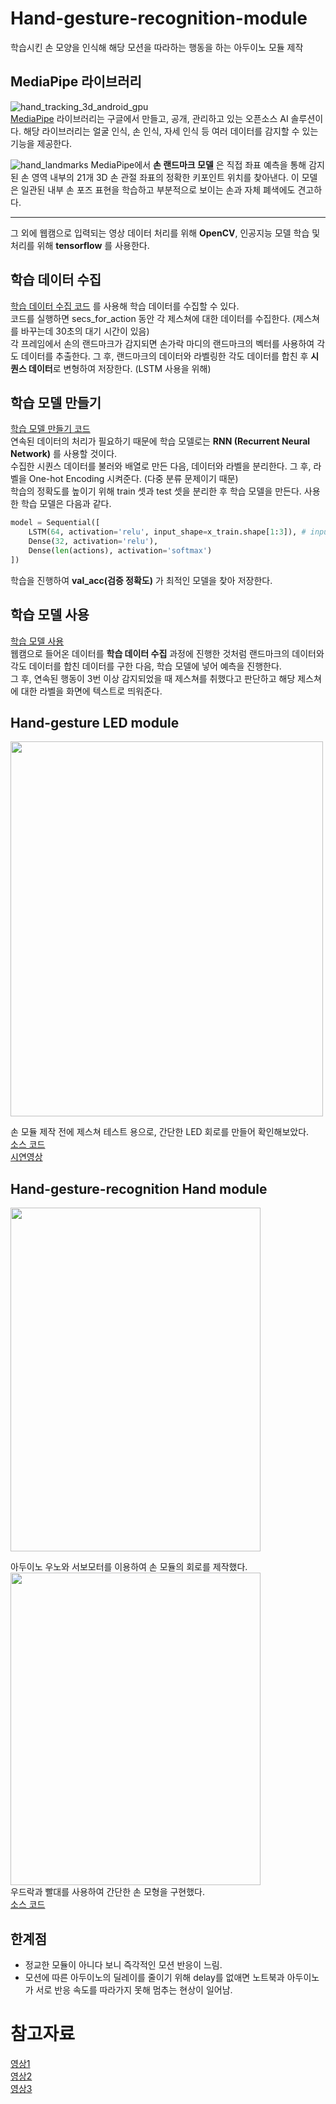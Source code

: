 # Hand-gesture-recognition-module
학습시킨 손 모양을 인식해 해당 모션을 따라하는 행동을 하는 아두이노 모듈 제작

## MediaPipe 라이브러리
![hand_tracking_3d_android_gpu](https://user-images.githubusercontent.com/81175672/184478283-bec63c44-f298-4c38-b784-ed9409e510a1.gif)                      
[MediaPipe](https://google.github.io/mediapipe/solutions/hands.html) 라이브러리는 구글에서 만들고, 공개, 관리하고 있는 오픈소스 AI 솔루션이다. 해당 라이브러리는 얼굴 인식, 손 인식, 자세 인식 등 여러 데이터를 감지할 수 있는 기능을 제공한다.        

![hand_landmarks](https://user-images.githubusercontent.com/81175672/184479547-361698dd-362a-44c3-9b23-3e6f08ccf179.png)
MediaPipe에서 **손 랜드마크 모델** 은 직접 좌표 예측을 통해 감지된 손 영역 내부의 21개 3D 손 관절 좌표의 정확한 키포인트 위치를 찾아낸다. 이 모델은 일관된 내부 손 포즈 표현을 학습하고 부분적으로 보이는 손과 자체 폐색에도 견고하다. 
***
그 외에 웹캠으로 입력되는 영상 데이터 처리를 위해 **OpenCV**, 인공지능 모델 학습 및 처리를 위해 **tensorflow** 를 사용한다. 

## 학습 데이터 수집
[학습 데이터 수집 코드](https://github.com/RyuJungSoo/Hand-gesture-recognition-module/blob/main/code/create_dataset.py) 를 사용해 학습 데이터를 수집할 수 있다.   
코드를 실행하면 secs_for_action 동안 각 제스쳐에 대한 데이터를 수집한다. (제스쳐를 바꾸는데 30초의 대기 시간이 있음)               
각 프레임에서 손의 랜드마크가 감지되면 손가락 마디의 랜드마크의 벡터를 사용하여 각도 데이터를 추출한다. 그 후, 랜드마크의 데이터와 라벨링한 각도 데이터를 합친 후 **시퀀스 데이터**로 변형하여 저장한다. (LSTM 사용을 위해)         
## 학습 모델 만들기
[학습 모델 만들기 코드](https://github.com/RyuJungSoo/Hand-gesture-recognition-module/blob/main/code/train.ipynb)                       
연속된 데이터의 처리가 필요하기 때문에 학습 모델로는 **RNN (Recurrent Neural Network)** 를 사용할 것이다.                 
수집한 시퀀스 데이터를 불러와 배열로 만든 다음, 데이터와 라벨을 분리한다. 그 후, 라벨을 One-hot Encoding 시켜준다. (다중 분류 문제이기 때문)          
학습의 정확도를 높이기 위해 train 셋과 test 셋을 분리한 후 학습 모델을 만든다.
사용한 학습 모델은 다음과 같다.
```py
model = Sequential([
    LSTM(64, activation='relu', input_shape=x_train.shape[1:3]), # input_shape = [30, 99], 30->윈도우의 크기, 99->랜드마크, visibility, 각도
    Dense(32, activation='relu'),
    Dense(len(actions), activation='softmax')
])
```
학습을 진행하여 **val_acc(검증 정확도)** 가 최적인 모델을 찾아 저장한다.

## 학습 모델 사용
[학습 모델 사용](https://github.com/RyuJungSoo/Hand-gesture-recognition-module/blob/main/code/test.py)              
웹캠으로 들어온 데이터를 **학습 데이터 수집** 과정에 진행한 것처럼 랜드마크의 데이터와 각도 데이터를 합친 데이터를 구한 다음, 학습 모델에 넣어 예측을 진행한다.      
그 후, 연속된 행동이 3번 이상 감지되었을 때 제스쳐를 취했다고 판단하고 해당 제스쳐에 대한 라벨을 화면에 텍스트로 띄워준다.         

## Hand-gesture LED module      
<img src="https://user-images.githubusercontent.com/81175672/184493931-c2a076c8-6691-4513-b15b-be3ef96765ea.jpg"  width="500" height="600"/>            

손 모듈 제작 전에 제스쳐 테스트 용으로, 간단한 LED 회로를 만들어 확인해보았다.           
[소스 코드](https://github.com/RyuJungSoo/Hand-gesture-recognition-module/blob/main/code/hand_gesture_led.md)                              
[시연영상](https://youtube.com/shorts/tto-_sStJzU?feature=share)        

## Hand-gesture-recognition Hand module
<img src="https://user-images.githubusercontent.com/81175672/184618394-1347f53c-2880-4565-8106-582cc5eab626.jpg"  width="400" height="550"/>          

아두이노 우노와 서보모터를 이용하여 손 모듈의 회로를 제작했다.                
<img src="https://user-images.githubusercontent.com/81175672/185056332-26e01e4c-0d50-4a65-944a-b7aad09a6dff.jpg"  width="400" height="500"/>            
우드락과 빨대를 사용하여 간단한 손 모형을 구현했다.            
[소스 코드](https://github.com/RyuJungSoo/Hand-gesture-recognition-module/blob/main/code/hand_gesture_recognition%20Hand%20module.md)                 
## 한계점
- 정교한 모듈이 아니다 보니 즉각적인 모션 반응이 느림.
- 모션에 따른 아두이노의 딜레이를 줄이기 위해 delay를 없애면 노트북과 아두이노가 서로 반응 속도를 따라가지 못해 멈추는 현상이 일어남. 

# 참고자료
[영상1](https://www.youtube.com/watch?v=CJSobYHYDo4&t=247s)          
[영상2](https://www.youtube.com/watch?v=udeQhZHx-00&t=555s)      
[영상3](https://www.youtube.com/watch?v=eHxDWhtbRCk)
